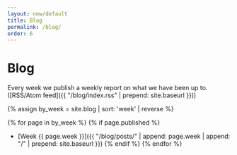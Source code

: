 ```yaml
---
layout: new/default
title: Blog
permalink: /blog/
order: 6
---
```


# Blog

Every week we publish a weekly report on what we have been up to. ([RSS/Atom feed]({{ "/blog/index.rss" | prepend: site.baseurl }}))

{% assign by_week = site.blog | sort: 'week' | reverse %}

{% for page in by_week %}
{% if page.published %}
* [Week {{ page.week }}]({{ "/blog/posts/" | append: page.week | append: "/" | prepend: site.baseurl }})
{% endif %}
{% endfor %}
